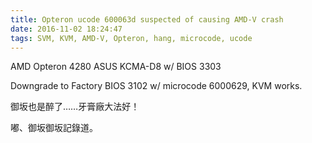 ```yaml
---
title: Opteron ucode 600063d suspected of causing AMD-V crash
date: 2016-11-02 18:24:47
tags: SVM, KVM, AMD-V, Opteron, hang, microcode, ucode
---
```

AMD Opteron 4280
ASUS KCMA-D8 w/ BIOS 3303

Downgrade to Factory BIOS 3102 w/ microcode 6000629, KVM works.

御坂也是醉了……牙膏廠大法好！

嘟、御坂御坂記錄道。
